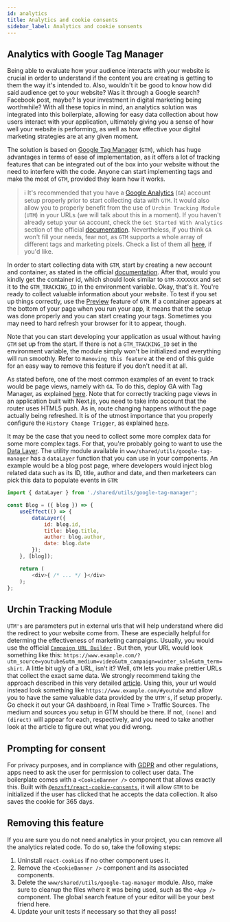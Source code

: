 ```yaml
---
id: analytics
title: Analytics and cookie consents
sidebar_label: Analytics and cookie sonsents
---
```


## Analytics with Google Tag Manager

Being able to evaluate how your audience interacts with your website is crucial in order to understand if the content you are creating is getting to them the way it's intended to. Also, wouldn't it be good to know how did said audience get to your website? Was it through a Google search? Facebook post, maybe? Is your investment in digital marketing being worthwhile? With all these topics in mind, an analytics solution was integrated into this boilerplate, allowing for easy data collection about how users interact with your application, ultimately giving you a sense of how well your website is performing, as well as how effective your digital marketing strategies are at any given moment.

The solution is based on [Google Tag Manager](https://tagmanager.google.com/) (`GTM`), which has huge advantages in terms of ease of implementation, as it offers a lot of tracking features that can be integrated out of the box into your website without the need to interfere with the code. Anyone can start implementing tags and make the most of `GTM`, provided they learn how it works.

>ℹ️ It's recommended that you have a [Google Analytics](https://analytics.google.com/analytics/web/) (`GA`) account setup properly prior to start collecting data with `GTM`. It would also allow you to properly benefit from the use of `Urchin Tracking Module` (`UTM`) in your URLs (we will talk about this in a moment). If you haven't already setup your `GA` account, check the `Get Started With Analytics` section of the official [documentation](https://support.google.com/analytics/answer/1008015). Nevertheless, if you think `GA` won't fill your needs, fear not, as `GTM` supports a whole array of different tags and marketing pixels. Check a list of them all [here](https://support.google.com/tagmanager/answer/6106924), if you'd like.

In order to start collecting data with `GTM`, start by creating a new account and container, as stated in the official [documentation](https://support.google.com/tagmanager/answer/6103696). After that, would you kindly get the container id, which should look similar to `GTM-XXXXXXX` and set it to the `GTM_TRACKING_ID` in the environment variable. Okay, that's it. You're ready to collect valuable information about your website. To test if you set up things correctly, use the [Preview](https://support.google.com/tagmanager/answer/6107056) feature of `GTM`. If a container appears at the bottom of your page when you run your app, it means that the setup was done properly and you can start creating your tags. Sometimes you may need to hard refresh your browser for it to appear, though.

Note that you can start developing your application as usual without having `GTM` set up from the start. If there is not a `GTM_TRACKING_ID` set in the environment variable, the module simply won't be initialized and everything will run smoothly. Refer to `Removing this feature` at the end of this guide for an easy way to remove this feature if you don't need it at all.

As stated before, one of the most common examples of an event to track would be page views, namely with `GA`. To do this, deploy GA with Tag Manager, as explained [here](https://support.google.com/tagmanager/answer/6107124). Note that for correctly tracking page views in an application built with Next.js, you need to take into account that the router uses HTML5 push. As in, route changing happens without the page actually being refreshed. It is of the utmost importance that you properly configure the `History Change Trigger`, as explained [`here`](https://support.google.com/tagmanager/answer/7679322).

It may be the case that you need to collect some more complex data for some more complex tags. For that, you're probably going to want to use the [Data Layer](https://developers.google.com/tag-manager/devguide). The utility module available in `www/shared/utils/google-tag-manager` has a `dataLayer` function that you can use in your components. An example would be a blog post page, where developers would inject blog related data such as its ID, title, author and date, and then marketeers can pick this data to populate events in `GTM`:

```js
import { dataLayer } from './shared/utils/google-tag-manager';

const Blog = ({ blog }) => {
    useEffect(() => {
        dataLayer({
            id: blog.id,
            title: blog.title,
            author: blog.author,
            date: blog.date
        });
    }, [blog]);

    return (
        <div>{ /* ... */ }</div>
    );
};
```

## Urchin Tracking Module

`UTM's` are parameters put in external urls that will help understand where did the redirect to your website come from. These are especially helpful for determing the effectiveness of marketing campaigns. Usually, you would use the official [`Campaign URL Builder`](https://ga-dev-tools.appspot.com/campaign-url-builder/) . But then, your URL would look something like this: `https://www.example.com/?utm_source=youtube&utm_medium=video&utm_campaign=winter_sale&utm_term=shirt`. A little bit ugly of a URL, isn't it? Well, `GTM` lets you make prettier URLs that collect the exact same data. We strongly recommend taking the approach described in this very detailed [article](https://www.getelevar.com/how-to/hide-google-utm-parameters-from-url/). Using this, your url would instead look something like `https://www.example.com/#youtube` and allow you to have the same valuable data provided by the `UTM's`, if setup properly. Go check it out your GA dashboard, in Real Time > Traffic Sources. The medium and sources you setup in GTM should be there. If not, `(none)` and `(direct)` will appear for each, respectively, and you need to take another look at the article to figure out what you did wrong.

## Prompting for consent

For privacy purposes, and in compliance with [GDPR](https://en.wikipedia.org/wiki/General_Data_Protection_Regulation) and other regulations, apps need to ask the user for permission to collect user data. The boilerplate comes with a `<CookieBanner />` component that allows exactly this. Built with [`@enzsft/react-cookie-consents`](https://github.com/enzsft/react-cookie-consents), it will allow `GTM` to be initialized if the user has clicked that he accepts the data collection. It also saves the cookie for 365 days.

## Removing this feature

If you are sure you do not need analytics in your project, you can remove all the analytics related code. To do so, take the following steps:

1. Uninstall `react-cookies` if no other component uses it.
2. Remove the `<CookieBanner />` component and its associated components.
3. Delete the `www/shared/utils/google-tag-manager` module. Also, make sure to cleanup the files where it was being used, such as the `<App />` component. The global search feature of your editor will be your best friend here.
4. Update your unit tests if necessary so that they all pass!
